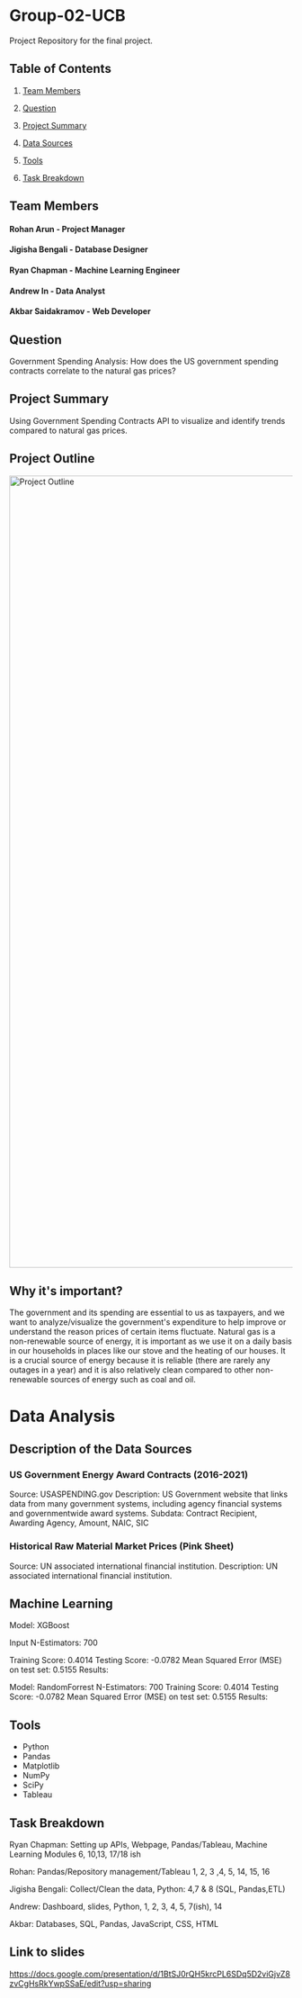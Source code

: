 # Group-02-UCB
Project Repository for the final project. 

## Table of Contents

1. [Team Members](#team-members)

2. [Question](#question)

3. [Project Summary](#project-summary)

4. [Data Sources](#data-sources)

5. [Tools](#tools)

6. [Task Breakdown](#task-breakdown)

 
## Team Members
#### Rohan Arun - Project Manager
#### Jigisha Bengali - Database Designer
#### Ryan Chapman - Machine Learning Engineer
#### Andrew In - Data Analyst
#### Akbar Saidakramov - Web Developer

## Question
Government Spending Analysis: 
How does the US government spending contracts correlate to the natural gas prices?

## Project Summary
Using Government Spending Contracts API to visualize and identify trends compared to natural gas prices.

## Project Outline 
<img width="1408" alt="Project Outline" src="https://user-images.githubusercontent.com/89552059/201586595-5146f804-204e-46db-9401-866a113f01ec.png">

## Why it's important?
The government and its spending are essential to us as taxpayers, and we want to analyze/visualize the government's expenditure to help improve or understand the reason prices of certain items fluctuate. Natural gas is a non-renewable source of energy, it is important as we use it on a daily basis in our households in places like our stove and the heating of our houses. It is a crucial source of energy because it is reliable (there are rarely any outages in a year) and it is also relatively clean compared to other non-renewable sources of energy such as coal and oil.

# Data Analysis

## Description of the Data Sources

### US Government Energy Award Contracts (2016-2021)
  Source: USASPENDING.gov
  Description: US Government website that links data from many government systems, including agency financial systems and governmentwide award systems.
  Subdata: Contract Recipient, Awarding Agency, Amount, NAIC,  SIC

### Historical Raw Material Market Prices (Pink Sheet)
  Source: UN associated international financial institution.
  Description: UN associated international financial institution.

## Machine Learning
Model: XGBoost

Input
N-Estimators: 700

Training Score: 0.4014
Testing Score: -0.0782
Mean Squared Error (MSE) on test set: 0.5155
Results: 

Model: RandomForrest
N-Estimators: 700
Training Score: 0.4014
Testing Score: -0.0782
Mean Squared Error (MSE) on test set: 0.5155
Results:

 
## Tools
- Python
- Pandas
- Matplotlib
- NumPy
- SciPy
- Tableau

## Task Breakdown
Ryan Chapman: Setting up APIs, Webpage, Pandas/Tableau, Machine Learning Modules 6, 10,13, 17/18 ish

Rohan: Pandas/Repository management/Tableau 1, 2, 3 ,4, 5, 14, 15, 16

Jigisha Bengali: Collect/Clean the data, Python: 4,7 & 8 (SQL, Pandas,ETL)

Andrew: Dashboard, slides, Python, 1, 2, 3, 4, 5, 7(ish), 14

Akbar: Databases, SQL, Pandas, JavaScript, CSS, HTML


## Link to slides
https://docs.google.com/presentation/d/1BtSJ0rQH5krcPL6SDq5D2viGjvZ8zvCgHsRkYwpSSaE/edit?usp=sharing
